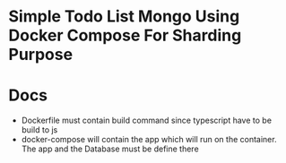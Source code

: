 # Simple Todo List Mongo Using Docker Compose For Sharding Purpose

# Docs

- Dockerfile must contain build command since typescript have to be build to js
- docker-compose will contain the app which will run on the container. The app and the Database must be define there

